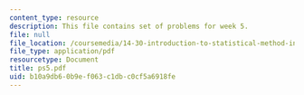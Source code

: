 ```yaml
---
content_type: resource
description: This file contains set of problems for week 5.
file: null
file_location: /coursemedia/14-30-introduction-to-statistical-method-in-economics-spring-2006/b10a9db60b9ef063c1dbc0cf5a6918fe_ps5.pdf
file_type: application/pdf
resourcetype: Document
title: ps5.pdf
uid: b10a9db6-0b9e-f063-c1db-c0cf5a6918fe
---
```

